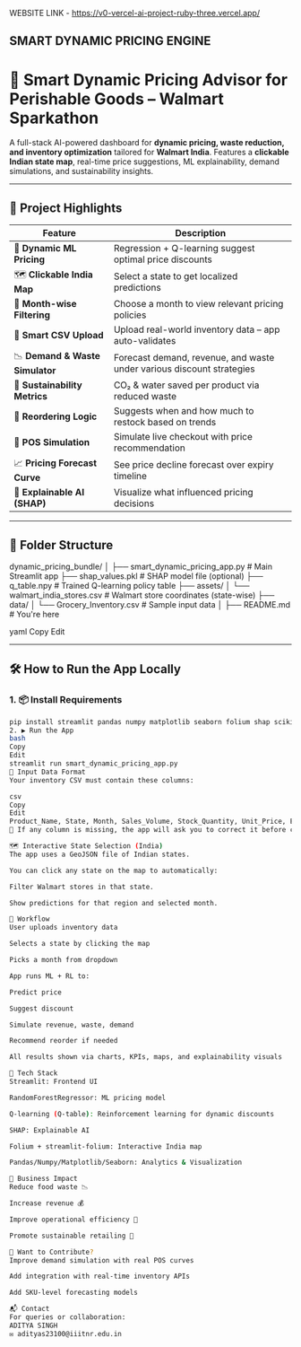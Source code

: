 WEBSITE LINK - https://v0-vercel-ai-project-ruby-three.vercel.app/

SMART DYNAMIC PRICING ENGINE
---
# 🛒 Smart Dynamic Pricing Advisor for Perishable Goods – Walmart Sparkathon

A full-stack AI-powered dashboard for **dynamic pricing, waste reduction, and inventory optimization** tailored for **Walmart India**. Features a **clickable Indian state map**, real-time price suggestions, ML explainability, demand simulations, and sustainability insights.

---

## 🌟 Project Highlights

| Feature                        | Description |
|-------------------------------|-------------|
| 🧠 **Dynamic ML Pricing**     | Regression + Q-learning suggest optimal price discounts |
| 🗺️ **Clickable India Map**    | Select a state to get localized predictions |
| 📅 **Month-wise Filtering**    | Choose a month to view relevant pricing policies |
| 📂 **Smart CSV Upload**       | Upload real-world inventory data – app auto-validates |
| 📉 **Demand & Waste Simulator** | Forecast demand, revenue, and waste under various discount strategies |
| 🌱 **Sustainability Metrics** | CO₂ & water saved per product via reduced waste |
| 🔁 **Reordering Logic**       | Suggests when and how much to restock based on trends |
| 🧾 **POS Simulation**         | Simulate live checkout with price recommendation |
| 📈 **Pricing Forecast Curve** | See price decline forecast over expiry timeline |
| 🧠 **Explainable AI (SHAP)**  | Visualize what influenced pricing decisions |

---

## 📁 Folder Structure

dynamic_pricing_bundle/
│
├── smart_dynamic_pricing_app.py # Main Streamlit app
├── shap_values.pkl # SHAP model file (optional)
├── q_table.npy # Trained Q-learning policy table
├── assets/
│ └── walmart_india_stores.csv # Walmart store coordinates (state-wise)
├── data/
│ └── Grocery_Inventory.csv # Sample input data
│
├── README.md # You're here

yaml
Copy
Edit

---

## 🛠️ How to Run the App Locally

### 1. 📦 Install Requirements
```bash
pip install streamlit pandas numpy matplotlib seaborn folium shap scikit-learn streamlit-folium
2. ▶️ Run the App
bash
Copy
Edit
streamlit run smart_dynamic_pricing_app.py
🧾 Input Data Format
Your inventory CSV must contain these columns:

csv
Copy
Edit
Product_Name, State, Month, Sales_Volume, Stock_Quantity, Unit_Price, Expiration_Date, Inventory_Turnover_Rate
📌 If any column is missing, the app will ask you to correct it before continuing.

🗺️ Interactive State Selection (India)
The app uses a GeoJSON file of Indian states.

You can click any state on the map to automatically:

Filter Walmart stores in that state.

Show predictions for that region and selected month.

🔄 Workflow
User uploads inventory data

Selects a state by clicking the map

Picks a month from dropdown

App runs ML + RL to:

Predict price

Suggest discount

Simulate revenue, waste, demand

Recommend reorder if needed

All results shown via charts, KPIs, maps, and explainability visuals

🧠 Tech Stack
Streamlit: Frontend UI

RandomForestRegressor: ML pricing model

Q-learning (Q-table): Reinforcement learning for dynamic discounts

SHAP: Explainable AI

Folium + streamlit-folium: Interactive India map

Pandas/Numpy/Matplotlib/Seaborn: Analytics & Visualization

💼 Business Impact
Reduce food waste 📉

Increase revenue 💰

Improve operational efficiency 🏪

Promote sustainable retailing 🌱

🧪 Want to Contribute?
Improve demand simulation with real POS curves

Add integration with real-time inventory APIs

Add SKU-level forecasting models

📬 Contact
For queries or collaboration:
ADITYA SINGH
✉️ adityas23100@iiitnr.edu.in


